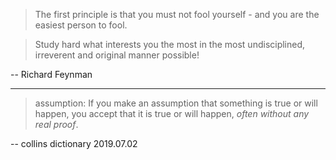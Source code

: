 > The first principle is that you must not fool yourself - and you are the easiest person to fool.

> Study hard what interests you the most in the most undisciplined, irreverent and original manner possible!

-- Richard Feynman

---

> assumption: If you make an assumption that something is true or will happen, you accept that it is true or will happen, *often without any real proof*.

-- collins dictionary 2019.07.02
